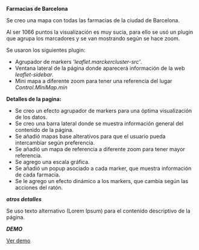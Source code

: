 **Farmacias de Barcelona**

Se creo una mapa con todas las farmacias de la ciudad de Barcelona.

Al ser 1066 puntos la visualización es muy sucia, para ello se usó un plugin que agrupa los marcadores y se van mostrando según se hace zoom.

Se usaron los siguientes plugin:
* Agrupador de markers *'leaflet.marckercluster-src'*.
* Ventana lateral de la página donde aparecerá información de la web *leaflet-sidebar*.
* Mini mapa a diferente zoom para tener una referencia del lugar *Control.MIniMap.min*

**Detalles de la pagina:**
* Se creo un efecto agrupador de markers para una óptima visualización de los datos.
* Se creo una barra lateral donde se muestra información general del contenido de la página.
* Se añadió mapas base alterativos para que el usuario pueda intercambiar según preferencia.
* Se añadió un mapa de referencia a diferente zoom para tener mayor referencia.
* Se agrego una escala gráfica.
* Se añadió un popup asociado a cada marker, que muestra información de cada farmacia.
* Se le agrego un efecto dinámico a los markers, que cambia según las acciones del ratón.

***otros detalles***

Se uso texto alternativo (Lorem Ipsum) para el contenido descriptivo de la página.

***DEMO***

[Ver demo](https://gisjvm.github.io/Leaflet/ "farmacias de Barcelona")
